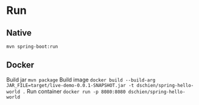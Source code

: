 # Run

## Native

`mvn spring-boot:run`

## Docker
Build jar
`mvn package`
Build image
`docker build --build-arg JAR_FILE=target/live-demo-0.0.1-SNAPSHOT.jar -t dschien/spring-hello-world .`
Run container
`docker run -p 8080:8080 dschien/spring-hello-world` 


